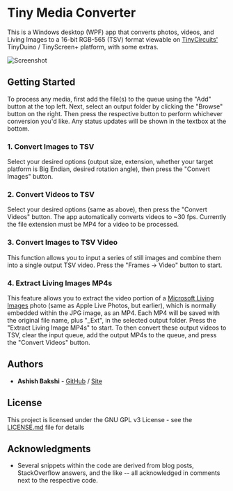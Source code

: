 # Tiny Media Converter

This is a Windows desktop (WPF) app that converts photos, videos, and Living Images to a 16-bit RGB-565 (TSV) format viewable on [TinyCircuits'](https://tinycircuits.com/) TinyDuino / TinyScreen+ platform, with some extras.

![Screenshot](https://user-images.githubusercontent.com/2073983/56299954-064cbf80-6103-11e9-9788-e33fc45bbd57.png)

## Getting Started

To process any media, first add the file(s) to the queue using the "Add" button at the top left. Next, select an output folder by clicking the "Browse" button on the right. Then press the respective button to perform whichever conversion you'd like. Any status updates will be shown in the textbox at the bottom.

### 1. Convert Images to TSV

Select your desired options (output size, extension, whether your target platform is Big Endian, desired rotation angle), then press the "Convert Images" button.

### 2. Convert Videos to TSV

Select your desired options (same as above), then press the "Convert Videos" button. The app automatically converts videos to ~30 fps. Currently the file extension must be MP4 for a video to be processed.

### 3. Convert Images to TSV Video

This function allows you to input a series of still images and combine them into a single output TSV video. Press the "Frames -> Video" button to start.

### 4. Extract Living Images MP4s

This feature allows you to extract the video portion of a [Microsoft Living Images](https://www.windowscentral.com/video-living-images-nokia-camera) photo (same as Apple Live Photos, but earlier), which is normally embedded within the JPG image, as an MP4. Each MP4 will be saved with the original file name, plus "_Ext", in the selected output folder. Press the "Extract Living Image MP4s" to start. To then convert these output videos to TSV, clear the input queue, add the output MP4s to the queue, and press the "Convert Videos" button.

## Authors

* **Ashish Bakshi** - [GitHub](https://github.com/AshishMBakshi) / [Site](http://www.ashishbakshi.com)

## License

This project is licensed under the GNU GPL v3 License - see the [LICENSE.md](LICENSE.md) file for details

## Acknowledgments

* Several snippets within the code are derived from blog posts, StackOverflow answers, and the like -- all acknowledged in comments next to the respective code.

